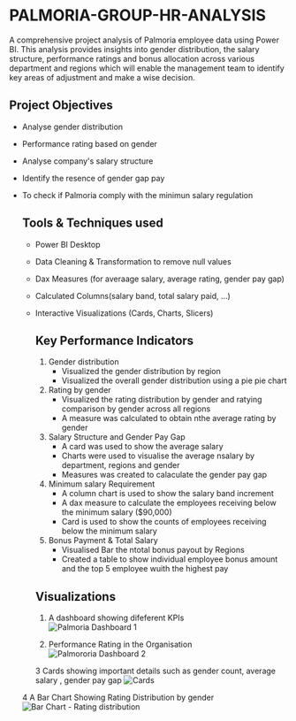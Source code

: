 # PALMORIA-GROUP-HR-ANALYSIS
A comprehensive project analysis of Palmoria employee data using Power BI. This analysis provides insights into gender distribution, the salary structure, performance ratings and bonus allocation across various department and regions which will enable the management team to identify key areas of adjustment and make a wise decision.

## Project Objectives
- Analyse gender distribution
- Performance rating based on gender
- Analyse company's salary structure
- Identify the resence of gender gap pay
- To check if Palmoria comply with the minimun salary regulation

  ## Tools & Techniques used
  - Power BI Desktop
  - Data Cleaning & Transformation to remove null values
  - Dax Measures (for averaage salary, average rating, gender pay gap)
  - Calculated Columns(salary band, total salary paid, ...)
  - Interactive Visualizations (Cards, Charts, Slicers)

     ## Key Performance Indicators
    1. Gender distribution
       - Visualized the gender distribution by region
       - Visualized the overall gender distribution using a pie pie chart
    2. Rating by gender
       - Visualized the rating distribution by gender and ratying comparison by gender across all regions
       - A measure was calculated to obtain nthe average rating by gender
    3. Salary Structure and Gender Pay Gap
       - A card was used to show the average salary
       - Charts were used to visualise the average nsalary by department, regions and gender
       - Measures was created to calaculate the gender pay gap
    4. Minimum salary Requirement
       - A column chart is used to show the salary band increment
       - A dax measure to calculate the employees receiving below the minimum salary ($90,000)
       - Card is used to show the counts of employees receiving below the minimum salary
    5. Bonus Payment & Total Salary
       - Visualised Bar the ntotal bonus payout by Regions
       - Created a table to show individual employee bonus amount and the top 5 employee wuith the highest pay
      
      ## Visualizations
    1. A dashboard showing difeferent KPIs     
     ![Palmoria Dashboard 1](https://github.com/user-attachments/assets/de6afd2d-0e3b-4b5a-89f1-bc249185473b)

    2. Performance Rating in the Organisation
     ![Palmororia Dashboard 2](https://github.com/user-attachments/assets/acd21a20-410b-4617-9fa7-9694313ca725)

    3 Cards showing important details such as gender count, average salary , gender pay gap
     ![Cards](https://github.com/user-attachments/assets/6c3ca78b-82fb-4964-92c9-d5e1864bea52)

   4  A Bar Chart Showing Rating Distribution by gender
    ![Bar Chart - Rating distribution](https://github.com/user-attachments/assets/b109ee40-affc-4e6e-b6e2-24f9cae36bf2)

    

    
